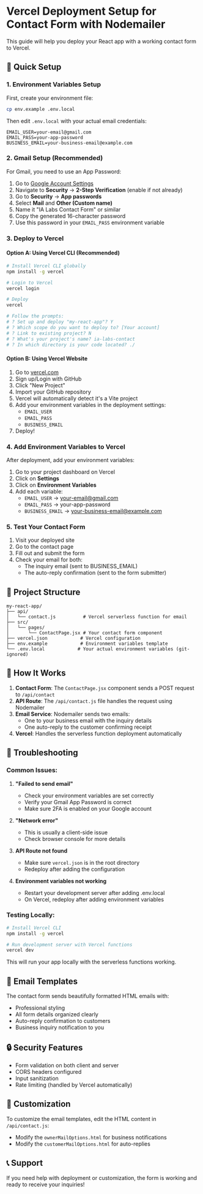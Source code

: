 # Vercel Deployment Setup for Contact Form with Nodemailer

This guide will help you deploy your React app with a working contact form to Vercel.

## 🚀 Quick Setup

### 1. Environment Variables Setup

First, create your environment file:

```bash
cp env.example .env.local
```

Then edit `.env.local` with your actual email credentials:

```env
EMAIL_USER=your-email@gmail.com
EMAIL_PASS=your-app-password
BUSINESS_EMAIL=your-business-email@example.com
```

### 2. Gmail Setup (Recommended)

For Gmail, you need to use an App Password:

1. Go to [Google Account Settings](https://myaccount.google.com/)
2. Navigate to **Security** → **2-Step Verification** (enable if not already)
3. Go to **Security** → **App passwords**
4. Select **Mail** and **Other (Custom name)**
5. Name it "IA Labs Contact Form" or similar
6. Copy the generated 16-character password
7. Use this password in your `EMAIL_PASS` environment variable

### 3. Deploy to Vercel

#### Option A: Using Vercel CLI (Recommended)

```bash
# Install Vercel CLI globally
npm install -g vercel

# Login to Vercel
vercel login

# Deploy
vercel

# Follow the prompts:
# ? Set up and deploy "my-react-app"? Y
# ? Which scope do you want to deploy to? [Your account]
# ? Link to existing project? N
# ? What's your project's name? ia-labs-contact
# ? In which directory is your code located? ./
```

#### Option B: Using Vercel Website

1. Go to [vercel.com](https://vercel.com)
2. Sign up/Login with GitHub
3. Click "New Project"
4. Import your GitHub repository
5. Vercel will automatically detect it's a Vite project
6. Add your environment variables in the deployment settings:
   - `EMAIL_USER`
   - `EMAIL_PASS`
   - `BUSINESS_EMAIL`
7. Deploy!

### 4. Add Environment Variables to Vercel

After deployment, add your environment variables:

1. Go to your project dashboard on Vercel
2. Click on **Settings**
3. Click on **Environment Variables**
4. Add each variable:
   - `EMAIL_USER` → your-email@gmail.com
   - `EMAIL_PASS` → your-app-password
   - `BUSINESS_EMAIL` → your-business-email@example.com

### 5. Test Your Contact Form

1. Visit your deployed site
2. Go to the contact page
3. Fill out and submit the form
4. Check your email for both:
   - The inquiry email (sent to BUSINESS_EMAIL)
   - The auto-reply confirmation (sent to the form submitter)

## 📁 Project Structure

```
my-react-app/
├── api/
│   └── contact.js          # Vercel serverless function for email
├── src/
│   └── pages/
│       └── ContactPage.jsx # Your contact form component
├── vercel.json            # Vercel configuration
├── env.example            # Environment variables template
└── .env.local            # Your actual environment variables (git-ignored)
```

## 🔧 How It Works

1. **Contact Form**: The `ContactPage.jsx` component sends a POST request to `/api/contact`
2. **API Route**: The `/api/contact.js` file handles the request using Nodemailer
3. **Email Service**: Nodemailer sends two emails:
   - One to your business email with the inquiry details
   - One auto-reply to the customer confirming receipt
4. **Vercel**: Handles the serverless function deployment automatically

## 🐛 Troubleshooting

### Common Issues:

1. **"Failed to send email"**
   - Check your environment variables are set correctly
   - Verify your Gmail App Password is correct
   - Make sure 2FA is enabled on your Google account

2. **"Network error"**
   - This is usually a client-side issue
   - Check browser console for more details

3. **API Route not found**
   - Make sure `vercel.json` is in the root directory
   - Redeploy after adding the configuration

4. **Environment variables not working**
   - Restart your development server after adding .env.local
   - On Vercel, redeploy after adding environment variables

### Testing Locally:

```bash
# Install Vercel CLI
npm install -g vercel

# Run development server with Vercel functions
vercel dev
```

This will run your app locally with the serverless functions working.

## 📧 Email Templates

The contact form sends beautifully formatted HTML emails with:
- Professional styling
- All form details organized clearly
- Auto-reply confirmation to customers
- Business inquiry notification to you

## 🔒 Security Features

- Form validation on both client and server
- CORS headers configured
- Input sanitization
- Rate limiting (handled by Vercel automatically)

## 🎨 Customization

To customize the email templates, edit the HTML content in `/api/contact.js`:
- Modify the `ownerMailOptions.html` for business notifications
- Modify the `customerMailOptions.html` for auto-replies

## 📞 Support

If you need help with deployment or customization, the form is working and ready to receive your inquiries!
